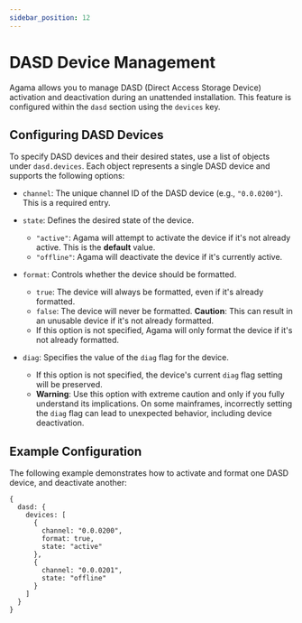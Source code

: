 ```yaml
---
sidebar_position: 12
---
```


# DASD Device Management

Agama allows you to manage DASD (Direct Access Storage Device) activation and deactivation during an unattended installation. This feature is configured within the `dasd` section using the `devices` key.

## Configuring DASD Devices

To specify DASD devices and their desired states, use a list of objects under `dasd.devices`. Each object represents a single DASD device and supports the following options:

  * `channel`: The unique channel ID of the DASD device (e.g., `"0.0.0200"`). This is a required entry.

  * `state`: Defines the desired state of the device.

      * `"active"`: Agama will attempt to activate the device if it's not already active. This is the **default** value.
      * `"offline"`: Agama will deactivate the device if it's currently active.

  * `format`: Controls whether the device should be formatted.

      * `true`: The device will always be formatted, even if it's already formatted.
      * `false`: The device will never be formatted. **Caution**: This can result in an unusable device if it's not already formatted.
      * If this option is not specified, Agama will only format the device if it's not already formatted.

  * `diag`: Specifies the value of the `diag` flag for the device.

      * If this option is not specified, the device's current `diag` flag setting will be preserved.
      * **Warning**: Use this option with extreme caution and only if you fully understand its implications. On some mainframes, incorrectly setting the `diag` flag can lead to unexpected behavior, including device deactivation.

## Example Configuration

The following example demonstrates how to activate and format one DASD device, and deactivate another:

```jsonnet
{
  dasd: {
    devices: [
      {
        channel: "0.0.0200",
        format: true,
        state: "active"
      },
      {
        channel: "0.0.0201",
        state: "offline"
      }
    ]
  }
}
```
